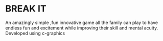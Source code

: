 # BREAK IT
 An amazingly simple ,fun innovative game all the family can play to have endless fun and excitement while improving their skill and mental acuity.
Developed using c-graphics
